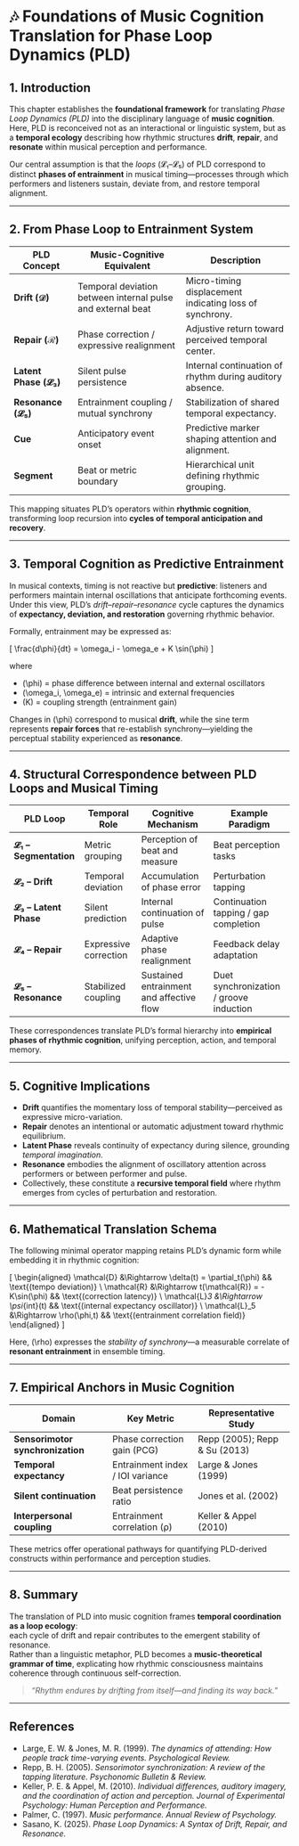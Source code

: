 # 🎶 Foundations of Music Cognition Translation for Phase Loop Dynamics (PLD)

## 1. Introduction

This chapter establishes the **foundational framework** for translating *Phase Loop Dynamics (PLD)* into the disciplinary language of **music cognition**.  
Here, PLD is reconceived not as an interactional or linguistic system, but as a **temporal ecology** describing how rhythmic structures **drift**, **repair**, and **resonate** within musical perception and performance.

Our central assumption is that the *loops* (𝓛₁–𝓛₅) of PLD correspond to distinct **phases of entrainment** in musical timing—processes through which performers and listeners sustain, deviate from, and restore temporal alignment.

---

## 2. From Phase Loop to Entrainment System

| PLD Concept | Music-Cognitive Equivalent | Description |
|--------------|----------------------------|--------------|
| **Drift (𝒟)** | Temporal deviation between internal pulse and external beat | Micro-timing displacement indicating loss of synchrony. |
| **Repair (ℛ)** | Phase correction / expressive realignment | Adjustive return toward perceived temporal center. |
| **Latent Phase (𝓛₃)** | Silent pulse persistence | Internal continuation of rhythm during auditory absence. |
| **Resonance (𝓛₅)** | Entrainment coupling / mutual synchrony | Stabilization of shared temporal expectancy. |
| **Cue** | Anticipatory event onset | Predictive marker shaping attention and alignment. |
| **Segment** | Beat or metric boundary | Hierarchical unit defining rhythmic grouping. |

This mapping situates PLD’s operators within **rhythmic cognition**, transforming loop recursion into **cycles of temporal anticipation and recovery**.

---

## 3. Temporal Cognition as Predictive Entrainment

In musical contexts, timing is not reactive but **predictive**: listeners and performers maintain internal oscillations that anticipate forthcoming events.  
Under this view, PLD’s *drift–repair–resonance* cycle captures the dynamics of **expectancy, deviation, and restoration** governing rhythmic behavior.

Formally, entrainment may be expressed as:

\[
\frac{d\phi}{dt} = \omega_i - \omega_e + K \sin(\phi)
\]

where  
- \(\phi\) = phase difference between internal and external oscillators  
- \(\omega_i, \omega_e\) = intrinsic and external frequencies  
- \(K\) = coupling strength (entrainment gain)

Changes in \(\phi\) correspond to musical **drift**, while the sine term represents **repair forces** that re-establish synchrony—yielding the perceptual stability experienced as **resonance**.

---

## 4. Structural Correspondence between PLD Loops and Musical Timing

| PLD Loop | Temporal Role | Cognitive Mechanism | Example Paradigm |
|-----------|----------------|--------------------|------------------|
| **𝓛₁ – Segmentation** | Metric grouping | Perception of beat and measure | Beat perception tasks |
| **𝓛₂ – Drift** | Temporal deviation | Accumulation of phase error | Perturbation tapping |
| **𝓛₃ – Latent Phase** | Silent prediction | Internal continuation of pulse | Continuation tapping / gap completion |
| **𝓛₄ – Repair** | Expressive correction | Adaptive phase realignment | Feedback delay adaptation |
| **𝓛₅ – Resonance** | Stabilized coupling | Sustained entrainment and affective flow | Duet synchronization / groove induction |

These correspondences translate PLD’s formal hierarchy into **empirical phases of rhythmic cognition**, unifying perception, action, and temporal memory.

---

## 5. Cognitive Implications

- **Drift** quantifies the momentary loss of temporal stability—perceived as expressive micro-variation.  
- **Repair** denotes an intentional or automatic adjustment toward rhythmic equilibrium.  
- **Latent Phase** reveals continuity of expectancy during silence, grounding *temporal imagination*.  
- **Resonance** embodies the alignment of oscillatory attention across performers or between performer and pulse.  
- Collectively, these constitute a **recursive temporal field** where rhythm emerges from cycles of perturbation and restoration.

---

## 6. Mathematical Translation Schema

The following minimal operator mapping retains PLD’s dynamic form while embedding it in rhythmic cognition:

\[
\begin{aligned}
\mathcal{D} &\Rightarrow \delta(t) = \partial_t(\phi) && \text{(tempo deviation)} \\
\mathcal{R} &\Rightarrow t(\mathcal{R}) = -K\sin(\phi) && \text{(correction latency)} \\
\mathcal{L}_3 &\Rightarrow \psi_{int}(t) && \text{(internal expectancy oscillator)} \\
\mathcal{L}_5 &\Rightarrow \rho(\phi,t) && \text{(entrainment correlation field)}
\end{aligned}
\]

Here, \(\rho\) expresses the *stability of synchrony*—a measurable correlate of **resonant entrainment** in ensemble timing.

---

## 7. Empirical Anchors in Music Cognition

| Domain | Key Metric | Representative Study |
|---------|-------------|----------------------|
| **Sensorimotor synchronization** | Phase correction gain (PCG) | Repp (2005); Repp & Su (2013) |
| **Temporal expectancy** | Entrainment index / IOI variance | Large & Jones (1999) |
| **Silent continuation** | Beat persistence ratio | Jones et al. (2002) |
| **Interpersonal coupling** | Entrainment correlation (ρ) | Keller & Appel (2010) |

These metrics offer operational pathways for quantifying PLD-derived constructs within performance and perception studies.

---

## 8. Summary

The translation of PLD into music cognition frames **temporal coordination as a loop ecology**:  
each cycle of drift and repair contributes to the emergent stability of resonance.  
Rather than a linguistic metaphor, PLD becomes a **music-theoretical grammar of time**, explicating how rhythmic consciousness maintains coherence through continuous self-correction.

> *“Rhythm endures by drifting from itself—and finding its way back.”*

---

## References

- Large, E. W. & Jones, M. R. (1999). *The dynamics of attending: How people track time-varying events.* *Psychological Review.*  
- Repp, B. H. (2005). *Sensorimotor synchronization: A review of the tapping literature.* *Psychonomic Bulletin & Review.*  
- Keller, P. E. & Appel, M. (2010). *Individual differences, auditory imagery, and the coordination of action and perception.* *Journal of Experimental Psychology: Human Perception and Performance.*  
- Palmer, C. (1997). *Music performance.* *Annual Review of Psychology.*  
- Sasano, K. (2025). *Phase Loop Dynamics: A Syntax of Drift, Repair, and Resonance.*
